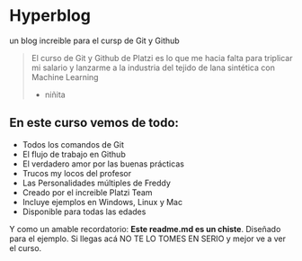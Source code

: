 # Hyperblog
un blog increible para el cursp de Git y Github
> El curso de Git y Github de Platzi es lo que me hacia falta para triplicar mi salario y lanzarme a la industria del tejido de lana sintética con Machine Learning
> - niñita

## En este curso vemos de todo:
- Todos los comandos de Git
- El flujo de trabajo en Github
- El verdadero amor por las buenas prácticas
- Trucos my locos del profesor
- Las Personalidades múltiples de Freddy
- Creado por el increible Platzi Team
- Incluye ejemplos en Windows, Linux y Mac
- Disponible para todas las edades

Y como un amable recordatorio:   **Este readme.md es un chiste**.  Diseñado para el ejemplo. Si llegas acá NO TE LO TOMES EN SERIO y mejor ve a ver el  curso.